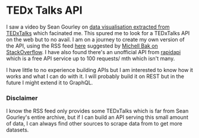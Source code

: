 # TEDx Talks API
I saw a video by Sean Gourley on [data visualisation extracted from TEDxTalks](https://www.youtube.com/watch?v=kv_uyUTx5Po) which facinated me. This spured me to look for a TEDxTalks API on the web but to no avail. I am on a journey to create my own version of the API, using the RSS feed [here](https://pa.tedcdn.com/feeds/talks.rss) suggested by [Michell Bak on StackOverflow](https://stackoverflow.com/questions/7239836/ted-talk-api-or-workaround-for-data-access). I have also found there's an unofficial API from [rapidapi](https://rapidapi.com/bestApi/api/ted) which is a free API service up to 100 requests/ mth which isn't many. 

I have little to no experience building APIs but I am interested to know how it works and what I can do with it. I will probably build it on REST but in the future I might extend it to GraphQL.

### Disclaimer

I know the RSS feed only provides some TEDxTalks which is far from Sean Gourley's entire archive, but if I can build an API serving this small amount of data, I can always find other sources to scrape data from to get more datasets. 